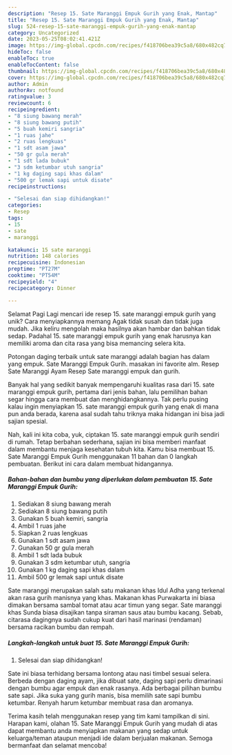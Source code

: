 ```yaml
---
description: "Resep 15. Sate Maranggi Empuk Gurih yang Enak, Mantap"
title: "Resep 15. Sate Maranggi Empuk Gurih yang Enak, Mantap"
slug: 524-resep-15-sate-maranggi-empuk-gurih-yang-enak-mantap
category: Uncategorized
date: 2023-05-25T08:02:41.421Z
image: https://img-global.cpcdn.com/recipes/f418706bea39c5a8/680x482cq70/15-sate-maranggi-empuk-gurih-foto-resep-utama.jpg
hideToc: false
enableToc: true
enableTocContent: false
thumbnail: https://img-global.cpcdn.com/recipes/f418706bea39c5a8/680x482cq70/15-sate-maranggi-empuk-gurih-foto-resep-utama.jpg
cover: https://img-global.cpcdn.com/recipes/f418706bea39c5a8/680x482cq70/15-sate-maranggi-empuk-gurih-foto-resep-utama.jpg
author: Admin
authorAv: notfound
ratingvalue: 3
reviewcount: 6
recipeingredient:
- "8 siung bawang merah"
- "8 siung bawang putih"
- "5 buah kemiri sangria"
- "1 ruas jahe"
- "2 ruas lengkuas"
- "1 sdt asam jawa"
- "50 gr gula merah"
- "1 sdt lada bubuk"
- "3 sdm ketumbar utuh sangria"
- "1 kg daging sapi khas dalam"
- "500 gr lemak sapi untuk disate"
recipeinstructions:

- "Selesai dan siap dihidangkan!"
categories:
- Resep
tags:
- 15
- sate
- maranggi

katakunci: 15 sate maranggi 
nutrition: 148 calories
recipecuisine: Indonesian
preptime: "PT27M"
cooktime: "PT54M"
recipeyield: "4"
recipecategory: Dinner

---
```



Selamat Pagi Lagi mencari ide resep 15. sate maranggi empuk gurih yang unik? Cara menyiapkannya memang Agak tidak susah dan tidak juga mudah. Jika keliru mengolah maka hasilnya akan hambar dan bahkan tidak sedap. Padahal 15. sate maranggi empuk gurih yang enak harusnya kan memiliki aroma dan cita rasa yang bisa memancing selera kita.


Potongan daging terbaik untuk sate maranggi adalah bagian has dalam yang empuk. Sate Maranggi Empuk Gurih. masakan ini favorite alm. Resep Sate Maranggi Ayam Resep Sate maranggi empuk dan gurih.

Banyak hal yang sedikit banyak mempengaruhi kualitas rasa dari 15. sate maranggi empuk gurih, pertama dari jenis bahan, lalu pemilihan bahan segar hingga cara membuat dan menghidangkannya. Tak perlu pusing kalau ingin menyiapkan 15. sate maranggi empuk gurih yang enak di mana pun anda berada, karena asal sudah tahu triknya maka hidangan ini bisa jadi sajian spesial.


Nah, kali ini kita coba, yuk, ciptakan 15. sate maranggi empuk gurih sendiri di rumah. Tetap berbahan sederhana, sajian ini bisa memberi manfaat dalam membantu menjaga kesehatan tubuh kita. Kamu bisa membuat 15. Sate Maranggi Empuk Gurih menggunakan 11 bahan dan 0 langkah pembuatan. Berikut ini cara dalam membuat hidangannya.

<!--inarticleads1-->

##### Bahan-bahan dan bumbu yang diperlukan dalam pembuatan 15. Sate Maranggi Empuk Gurih:

1. Sediakan 8 siung bawang merah
1. Sediakan 8 siung bawang putih
1. Gunakan 5 buah kemiri, sangria
1. Ambil 1 ruas jahe
1. Siapkan 2 ruas lengkuas
1. Gunakan 1 sdt asam jawa
1. Gunakan 50 gr gula merah
1. Ambil 1 sdt lada bubuk
1. Gunakan 3 sdm ketumbar utuh, sangria
1. Gunakan 1 kg daging sapi khas dalam
1. Ambil 500 gr lemak sapi untuk disate


Sate maranggi merupakan salah satu makanan khas Idul Adha yang terkenal akan rasa gurih manisnya yang khas. Makanan khas Purwakarta ini biasa dimakan bersama sambal tomat atau acar timun yang segar. Sate maranggi khas Sunda biasa disajikan tanpa siraman saus atau bumbu kacang. Sebab, citarasa dagingnya sudah cukup kuat dari hasil marinasi (rendaman) bersama racikan bumbu dan rempah. 

<!--inarticleads2-->

##### Langkah-langkah untuk buat 15. Sate Maranggi Empuk Gurih:


1. Selesai dan siap dihidangkan!

Sate ini biasa terhidang bersama lontong atau nasi timbel sesuai selera. Berbeda dengan daging ayam, jika dibuat sate, daging sapi perlu dimarinasi dengan bumbu agar empuk dan enak rasanya. Ada berbagai pilihan bumbu sate sapi. Jika suka yang gurih manis, bisa memilih sate sapi bumbu ketumbar. Renyah harum ketumbar membuat rasa dan aromanya. 

Terima kasih telah menggunakan resep yang tim kami tampilkan di sini. Harapan kami, olahan 15. Sate Maranggi Empuk Gurih yang mudah di atas dapat membantu anda menyiapkan makanan yang sedap untuk keluarga/teman ataupun menjadi ide dalam berjualan makanan. Semoga bermanfaat dan selamat mencoba!
